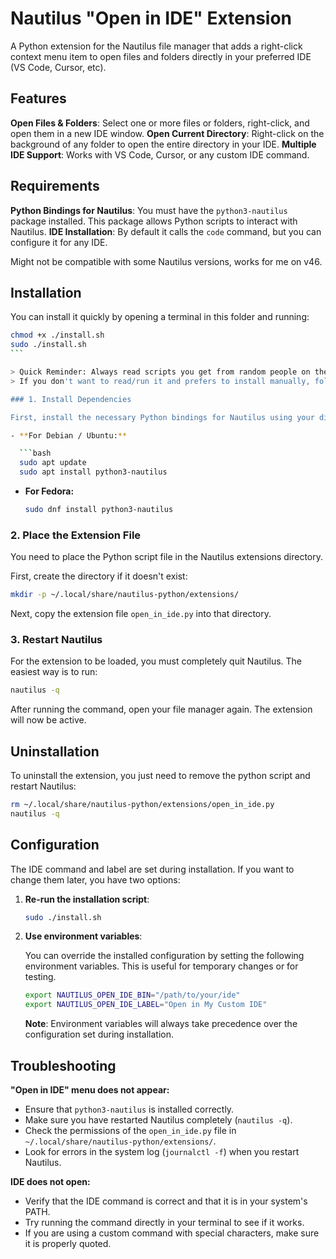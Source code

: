 # Nautilus "Open in IDE" Extension

A Python extension for the Nautilus file manager that adds a right-click context menu item to open files and folders directly in your preferred IDE (VS Code, Cursor, etc).

## Features

**Open Files & Folders**: Select one or more files or folders, right-click, and open them in a new IDE window.
**Open Current Directory**: Right-click on the background of any folder to open the entire directory in your IDE.
**Multiple IDE Support**: Works with VS Code, Cursor, or any custom IDE command.

## Requirements

**Python Bindings for Nautilus**: You must have the `python3-nautilus` package installed. This package allows Python scripts to interact with Nautilus.
**IDE Installation**: By default it calls the `code` command, but you can configure it for any IDE.

Might not be compatible with some Nautilus versions, works for me on v46.

## Installation

You can install it quickly by opening a terminal in this folder and running:

````bash
chmod +x ./install.sh
sudo ./install.sh
```

> Quick Reminder: Always read scripts you get from random people on the internet (like me) before running them.
> If you don't want to read/run it and prefers to install manually, follow these steps:

### 1. Install Dependencies

First, install the necessary Python bindings for Nautilus using your distribution's package manager.

- **For Debian / Ubuntu:**

  ```bash
  sudo apt update
  sudo apt install python3-nautilus
````

- **For Fedora:**

  ```bash
  sudo dnf install python3-nautilus
  ```

### 2. Place the Extension File

You need to place the Python script file in the Nautilus extensions directory.

First, create the directory if it doesn't exist:

```bash
mkdir -p ~/.local/share/nautilus-python/extensions/
```

Next, copy the extension file `open_in_ide.py` into that directory.

### 3. Restart Nautilus

For the extension to be loaded, you must completely quit Nautilus. The easiest way is to run:

```bash
nautilus -q
```

After running the command, open your file manager again. The extension will now be active.

## Uninstallation

To uninstall the extension, you just need to remove the python script and restart Nautilus:

```bash
rm ~/.local/share/nautilus-python/extensions/open_in_ide.py
nautilus -q
```

## Configuration

The IDE command and label are set during installation. If you want to change them later, you have two options:

1.  **Re-run the installation script**:

    ```bash
    sudo ./install.sh
    ```

2.  **Use environment variables**:

    You can override the installed configuration by setting the following environment variables. This is useful for temporary changes or for testing.

    ```bash
    export NAUTILUS_OPEN_IDE_BIN="/path/to/your/ide"
    export NAUTILUS_OPEN_IDE_LABEL="Open in My Custom IDE"
    ```

    **Note**: Environment variables will always take precedence over the configuration set during installation.

## Troubleshooting

**"Open in IDE" menu does not appear:**

- Ensure that `python3-nautilus` is installed correctly.
- Make sure you have restarted Nautilus completely (`nautilus -q`).
- Check the permissions of the `open_in_ide.py` file in `~/.local/share/nautilus-python/extensions/`.
- Look for errors in the system log (`journalctl -f`) when you restart Nautilus.

**IDE does not open:**

- Verify that the IDE command is correct and that it is in your system's PATH.
- Try running the command directly in your terminal to see if it works.
- If you are using a custom command with special characters, make sure it is properly quoted.
